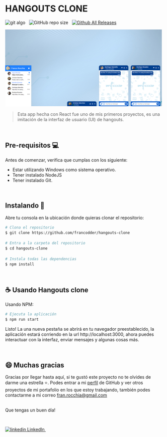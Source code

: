# HANGOUTS CLONE

<!-- ![git algo](https://img.shields.io/badge/-EN%20DESARROLLO-brigthgreen?style=for-the-badge) -->

<!-- ![git algo](https://img.shields.io/badge/-EN%20DESARROLLO-success?style=for-the-badge) &nbsp; -->
![git algo](https://img.shields.io/badge/-React-61DAFB?logo=react&logoColor=22272E&style=for-the-badge) &nbsp;
![GitHub repo size](https://img.shields.io/github/repo-size/francodder/hangouts-clone?style=for-the-badge) &nbsp;
[![Github All Releases](https://img.shields.io/github/downloads/francodder/hangouts-clone/total.svg?style=for-the-badge)]()

<!-- ANGULAR BADGE -->
<!-- ![git algo](https://img.shields.io/badge/-Angular-DD0031?logo=angular&logoColor=white&style=for-the-badge) -->


<img src="preview.jpg" alt="exemplo imagem">

>Esta app hecha con React fue uno de mis primeros proyectos, es una imitación de la interfaz de usuario (UI) de hangouts.

&nbsp;

## Pre-requisitos 💻 

Antes de comenzar, verifica que cumplas con los siguiente:

* Estar utilizando Windows como sistema operativo.
* Tener instalado NodeJS
* Tener instalado Git.


&nbsp;

## Instalando 🔧

Abre tu consola en la ubicación donde quieras clonar el repositorio:

```bash
# Clona el repositorio
$ git clone https://github.com/francodder/hangouts-clone

# Entra a la carpeta del repositorio
$ cd hangouts-clone

# Instala todas las dependencias
$ npm install
```

&nbsp;



## ☕ Usando Hangouts clone

Usando NPM:

```bash
# Ejecuta la aplicación
$ npm run start
```

Listo! La una nueva pestaña se abrirá en tu navegador preestablecido, la aplicación estará corriendo en la url http://localhost:3000, ahora puedes interactuar con la interfaz, enviar mensajes y algunas cosas más.


<br>


## 😄 Muchas gracias<br>

Gracias por llegar hasta aquí, si te gustó este proyecto no te olvides de darme una estrella ⭐. Podes entrar a mi [perfíl](https://github.com/francodder) de GitHub y ver otros proyectos de mi portafolio en los que estoy trabajando, también podes contactarme a mi correo fran.rocchia@gmail.com 
<br>
<br>

Que tengas un buen día!

<br/>

<p>
  <a href="https://www.linkedin.com/in/franco-rocchia/" target="_blank" rel="nofollow noreferrer">
    <img src="https://i.stack.imgur.com/gVE0j.png" alt="linkedin"> LinkedIn
  </a> &nbsp; 
</p>